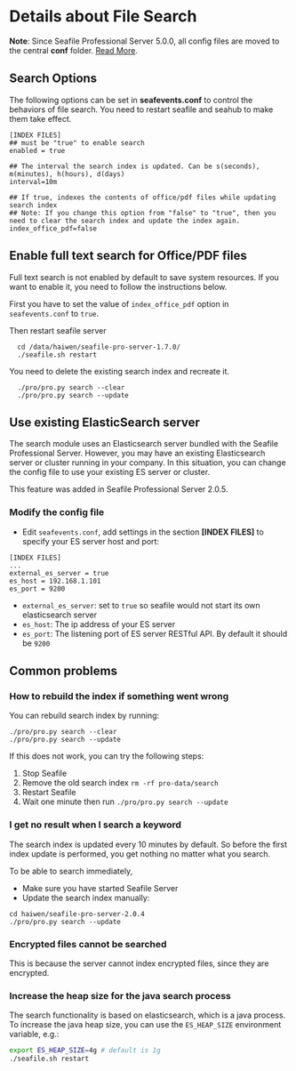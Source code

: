 # Details about File Search

**Note**: Since Seafile Professional Server 5.0.0, all config files are moved to the central **conf** folder. [Read More](../deploy/new_directory_layout_5_0_0.md).

## <a id="search-opt"></a>Search Options

The following options can be set in **seafevents.conf** to control the behaviors of file search. You need to restart seafile and seahub to make them take effect.

```
[INDEX FILES]
## must be "true" to enable search
enabled = true

## The interval the search index is updated. Can be s(seconds), m(minutes), h(hours), d(days)
interval=10m

## If true, indexes the contents of office/pdf files while updating search index
## Note: If you change this option from "false" to "true", then you need to clear the search index and update the index again.
index_office_pdf=false
```

## Enable full text search for Office/PDF files

Full text search is not enabled by default to save system resources. If you want to enable it, you need to follow the instructions below.

First you have to set the value of `index_office_pdf` option in `seafevents.conf` to `true`.

Then restart seafile server

```
  cd /data/haiwen/seafile-pro-server-1.7.0/
  ./seafile.sh restart
```

You need to delete the existing search index and recreate it.

```
  ./pro/pro.py search --clear
  ./pro/pro.py search --update
```

## Use existing ElasticSearch server

The search module uses an Elasticsearch server bundled with the Seafile Professional Server. However, you may have an existing Elasticsearch server or cluster running in your company. In this situation, you can change the config file to use your existing ES server or cluster.

This feature was added in Seafile Professional Server 2.0.5.


### Modify the config file

- Edit `seafevents.conf`, add settings in the section **[INDEX FILES]** to specify your ES server host and port:

```
[INDEX FILES]
...
external_es_server = true
es_host = 192.168.1.101
es_port = 9200
```

- `external_es_server`: set to `true` so seafile would not start its own elasticsearch server
- `es_host`: The ip address of your ES server
- `es_port`: The listening port of ES server RESTful API. By default it should be `9200`

## <a id="wiki-faq"></a>Common problems

### <a id="how-to-rebuild-search-index"></a>How to rebuild the index if something went wrong

You can rebuild search index by running:

```
./pro/pro.py search --clear
./pro/pro.py search --update
```

If this does not work, you can try the following steps:

1. Stop Seafile
2. Remove the old search index `rm -rf pro-data/search`
3. Restart Seafile
4. Wait one minute then run `./pro/pro.py search --update`


### <a id="wiki-search-no-result"></a>I get no result when I search a keyword

The search index is updated every 10 minutes by default. So before the first index update is performed, you get nothing no matter what you search.

  To be able to search immediately,

  - Make sure you have started Seafile Server
  - Update the search index manually:

```
cd haiwen/seafile-pro-server-2.0.4
./pro/pro.py search --update
```

### <a id="wiki-cannot-search-encrypted-files"></a>Encrypted files cannot be searched

This is because the server cannot index encrypted files, since they are encrypted.

### <a id="how-to-increase-search-process-memory"></a>Increase the heap size for the java search process

The search functionality is based on elasticsearch, which is a java process. To increase the java heap size, you can use the `ES_HEAP_SIZE` environment variable, e.g.:

```sh
export ES_HEAP_SIZE=4g # default is 1g
./seafile.sh restart
```
